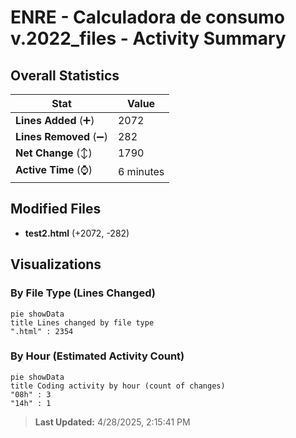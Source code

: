 # ENRE - Calculadora de consumo v.2022_files - Activity Summary 

## Overall Statistics

| Stat                   | Value                                                             |
| ---------------------- | ----------------------------------------------------------------- |
| **Lines Added** (➕)   | 2072                                          |
| **Lines Removed** (➖) | 282                                        |
| **Net Change** (↕)    | 1790                |
| **Active Time** (⌚)   | 6 minutes |


## Modified Files
- **test2.html** (+2072, -282)

## Visualizations

### By File Type (Lines Changed)

```mermaid
pie showData
title Lines changed by file type
".html" : 2354
```

### By Hour (Estimated Activity Count)

```mermaid
pie showData
title Coding activity by hour (count of changes)
"08h" : 3
"14h" : 1
```


> **Last Updated:** 4/28/2025, 2:15:41 PM